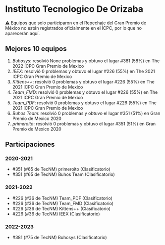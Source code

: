# Instituto Tecnologico De Orizaba

:warning: Equipos que solo participaron en el Repechaje del Gran Premio de México no están registrados oficialmente en el ICPC, por lo que no aparecerán aquí.

## Mejores 10 equipos

1. _Buhosys_: resolvió None problemas y obtuvo el lugar #381 (58%) en The 2022 ICPC Gran Premio de Mexico
1. _IEEX_: resolvió 0 problemas y obtuvo el lugar #226 (55%) en The 2021 ICPC Gran Premio de Mexico
1. _Kittens++_: resolvió 0 problemas y obtuvo el lugar #226 (55%) en The 2021 ICPC Gran Premio de Mexico
1. _Team_FMD_: resolvió 0 problemas y obtuvo el lugar #226 (55%) en The 2021 ICPC Gran Premio de Mexico
1. _Team_PDF_: resolvió 0 problemas y obtuvo el lugar #226 (55%) en The 2021 ICPC Gran Premio de Mexico
1. _Buhos Team_: resolvió 0 problemas y obtuvo el lugar #351 (51%) en Gran Premio de Mexico 2020
1. _primeroito_: resolvió 0 problemas y obtuvo el lugar #351 (51%) en Gran Premio de Mexico 2020

## Participaciones

### 2020-2021

- #351 (#65 de TecNM) primeroito (Clasificatorio)
- #351 (#65 de TecNM) Buhos Team (Clasificatorio)

### 2021-2022

- #226 (#36 de TecNM) Team_PDF (Clasificatorio)
- #226 (#36 de TecNM) Team_FMD (Clasificatorio)
- #226 (#36 de TecNM) Kittens++ (Clasificatorio)
- #226 (#36 de TecNM) IEEX (Clasificatorio)

### 2022-2023

- #381 (#75 de TecNM) Buhosys (Clasificatorio)



